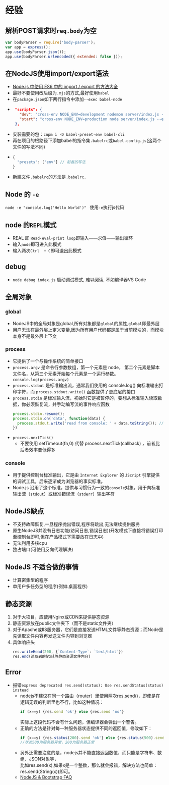 # 经验

## 解析POST请求时`req.body`为空
```js
var bodyParser = require('body-parser');	
var app = express();	
app.use(bodyParser.json());
app.use(bodyParser.urlencoded({ extended: false }));
```

## 在NodeJS使用import/export语法
- [Node.js 中使用 ES6 中的 import / export 的方法大全](https://www.jianshu.com/p/ce92a09ad6eb)
- 最好不要使用改后缀为`.mjs`的方式,最好使用`babel`
- 在`package.json`如下两行指令中添加`--exec babel-node`
*  ```json
    "scripts": {
      "dev": "cross-env NODE_ENV=development nodemon server/index.js --watch server --exec babel-node",
      "start": "cross-env NODE_ENV=production node server/index.js --exec babel-node",
    },
    ```
  * 安装需要的包：`cnpm i -D babel-preset-env babel-cli`  
  * 再在项目的根路径下添加babel的指令集`.babelrc`或`babel.config.js`(这两个文件的写法不同)
  * ```js
    {
      "presets": ['env'] // 前者的写法
    }
    ```
  * 新建文件`.babelrc`的方法是`.babelrc.`

## Node 的 `-e`
`node -e "console.log('Hello World')" `  使用`-e`执行js代码

## node 的`REPL`模式
- REAL 即 `Read-eval-print loop`即输入——求值——输出循环  
- 输入`node`即可进入此模式
- 输入两次`Ctrl  + C`即可退出此模式

## debug
- `node debug index.js` 启动调试模式, 难以阅读, 不如编译器VS Code

## 全局对象
### global
- NodeJS中的全局对象是global,所有对象都是`global`的属性,`global`即最外层
- 用户无法在最外层上定义变量,因为所有用户代码都是属于当前模块的，而模块本身不是最外层上下文
### process
- 它提供了一个与操作系统的简单接口
- `process.argv` 是命令行参数数组，第一个元素是 node， 第二个元素是脚本文件名，从第三个元素开始每个元素是一个运行参数。  
  `console.log(process.argv)`
- `process.stdout` 是标准输出流，通常我们使用的  console.log() 向标准输出打印字符，而  `process.stdout.write()` 函数提供了更底层的接口
- `process.stdin` 是标准输入流，初始时它是被暂停的，要想从标准输入读取数据，你必须恢复流，并手动编写流的事件响应函数
  ```js
  process.stdin.resume();
  process.stdin.on('data', function(data) {
    process.stdout.write('read from console: ' + data.toString()); // 运行后在控制台内输入内容
  })
  ```
- `process.nextTick()`
  * 不要使用 setTimeout(fn,0) 代替 process.nextTick(callback) ，前者比后者效率要低得多
### console
- 用于提供控制台标准输出，它是由 `Internet Explorer` 的 `JScript` 引擎提供的调试工具，后来逐渐成为浏览器的事实标准。
- Node.js 沿用了这个标准，提供与习惯行为一致的`console`对象，用于向标准输出流（`stdout`）或标准错误流（`stderr`）输出字符

## NodeJS缺点
- 不支持故障恢复,一旦程序抛出错误,程序将跳出,无法继续提供服务
- 原生NodeJS并没有日志功能(访问日志,错误日志)(开发模式下直接将错误打印至控制台即可,但在产品模式下需要放在日志中)
- 无法利用多核cpu
- 独占端口(可使用反向代理解决)

## NodeJS 不适合做的事情
- 计算密集型的程序
- 单用户多任务型的程序(例如:桌面程序)

## 静态资源
1. 对于大项目，应使用Nginx或CDN来提供静态资源
2. 静态资源放在public文件夹下（而不是static文件夹）
3. 对于Apache或IIS服务器，它们是直接发送HTML文件等静态资源；而Node是先读取文件内容再发送文件内容到浏览器
4. 具体响应头
   ```js
   res.writeHead(200, {`Content-Type`: `text/html`})
   res.end(读取到的html等静态资源文件内容)
   ```

## Error
- 报错`express deprecated res.send(status): Use res.sendStatus(status) instead `
  * nodejs不建议在同一个路由（router）里使用两次res.send()，即使是在逻辑无误的判断里也不行，比如这种情况：
    ```js
    if (x==y) {res.send 'ok'} else {res.send 'no'}
    ```
    实际上这段代码不会有什么问题，但编译器会弹出一个警告。
  * 正确的方法是针对每一种服务器状态提供不同的返回值，修改如下：
    ```js
    if (x==y) {res.status(200).send 'ok'} else {res.status(500).send 'no'} 
    //状态500为服务器异常，200为服务器正常
    ```
  * 另外还需要注意的是，nodejs并不能直接返回数值，而只能是字符串、数组、JSON对象等，  
    比如res.send(x),如果x是一个整数，那么就会报错，解决方法也简单：res.send(String(x))即可。
  * [NodeJS & Bootstrap FAQ](https://blog.csdn.net/rockage/article/details/79441351)
